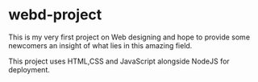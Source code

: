 # webd-project

This is my very first project on Web designing and hope to provide some newcomers an insight of what lies in this amazing field.

This project uses HTML,CSS and JavaScript alongside NodeJS for deployment.
